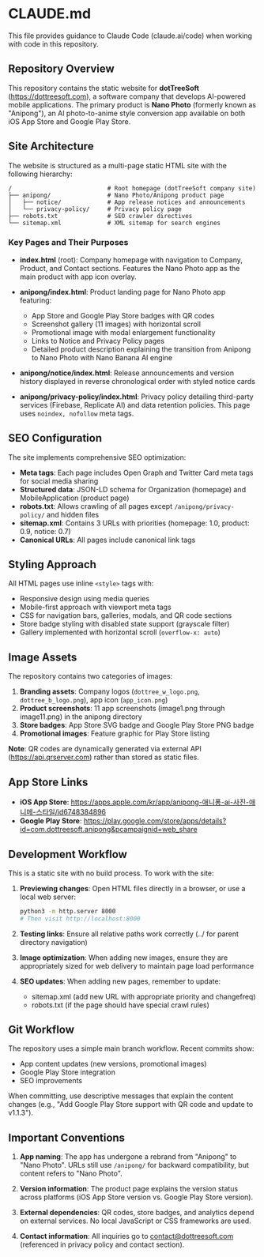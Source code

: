 # CLAUDE.md

This file provides guidance to Claude Code (claude.ai/code) when working with code in this repository.

## Repository Overview

This repository contains the static website for **dotTreeSoft** (https://dottreesoft.com), a software company that develops AI-powered mobile applications. The primary product is **Nano Photo** (formerly known as "Anipong"), an AI photo-to-anime style conversion app available on both iOS App Store and Google Play Store.

## Site Architecture

The website is structured as a multi-page static HTML site with the following hierarchy:

```
/                           # Root homepage (dotTreeSoft company site)
├── anipong/                # Nano Photo/Anipong product page
│   ├── notice/             # App release notices and announcements
│   └── privacy-policy/     # Privacy policy page
├── robots.txt              # SEO crawler directives
└── sitemap.xml             # XML sitemap for search engines
```

### Key Pages and Their Purposes

- **index.html** (root): Company homepage with navigation to Company, Product, and Contact sections. Features the Nano Photo app as the main product with app icon overlay.

- **anipong/index.html**: Product landing page for Nano Photo app featuring:
  - App Store and Google Play Store badges with QR codes
  - Screenshot gallery (11 images) with horizontal scroll
  - Promotional image with modal enlargement functionality
  - Links to Notice and Privacy Policy pages
  - Detailed product description explaining the transition from Anipong to Nano Photo with Nano Banana AI engine

- **anipong/notice/index.html**: Release announcements and version history displayed in reverse chronological order with styled notice cards

- **anipong/privacy-policy/index.html**: Privacy policy detailing third-party services (Firebase, Replicate AI) and data retention policies. This page uses `noindex, nofollow` meta tags.

## SEO Configuration

The site implements comprehensive SEO optimization:

- **Meta tags**: Each page includes Open Graph and Twitter Card meta tags for social media sharing
- **Structured data**: JSON-LD schema for Organization (homepage) and MobileApplication (product page)
- **robots.txt**: Allows crawling of all pages except `/anipong/privacy-policy/` and hidden files
- **sitemap.xml**: Contains 3 URLs with priorities (homepage: 1.0, product: 0.9, notice: 0.7)
- **Canonical URLs**: All pages include canonical link tags

## Styling Approach

All HTML pages use inline `<style>` tags with:
- Responsive design using media queries
- Mobile-first approach with viewport meta tags
- CSS for navigation bars, galleries, modals, and QR code sections
- Store badge styling with disabled state support (grayscale filter)
- Gallery implemented with horizontal scroll (`overflow-x: auto`)

## Image Assets

The repository contains two categories of images:

1. **Branding assets**: Company logos (`dottree_w_logo.png`, `dottree_b_logo.png`), app icon (`app_icon.png`)
2. **Product screenshots**: 11 app screenshots (image1.png through image11.png) in the anipong directory
3. **Store badges**: App Store SVG badge and Google Play Store PNG badge
4. **Promotional images**: Feature graphic for Play Store listing

**Note**: QR codes are dynamically generated via external API (https://api.qrserver.com) rather than stored as static files.

## App Store Links

- **iOS App Store**: https://apps.apple.com/kr/app/anipong-애니퐁-ai-사진-애니메-스타일/id6748384896
- **Google Play Store**: https://play.google.com/store/apps/details?id=com.dottreesoft.anipong&pcampaignid=web_share

## Development Workflow

This is a static site with no build process. To work with the site:

1. **Previewing changes**: Open HTML files directly in a browser, or use a local web server:
   ```bash
   python3 -m http.server 8000
   # Then visit http://localhost:8000
   ```

2. **Testing links**: Ensure all relative paths work correctly (../ for parent directory navigation)

3. **Image optimization**: When adding new images, ensure they are appropriately sized for web delivery to maintain page load performance

4. **SEO updates**: When adding new pages, remember to update:
   - sitemap.xml (add new URL with appropriate priority and changefreq)
   - robots.txt (if the page should have special crawl rules)

## Git Workflow

The repository uses a simple main branch workflow. Recent commits show:
- App content updates (new versions, promotional images)
- Google Play Store integration
- SEO improvements

When committing, use descriptive messages that explain the content changes (e.g., "Add Google Play Store support with QR code and update to v1.1.3").

## Important Conventions

1. **App naming**: The app has undergone a rebrand from "Anipong" to "Nano Photo". URLs still use `/anipong/` for backward compatibility, but content refers to "Nano Photo".

2. **Version information**: The product page explains the version status across platforms (iOS App Store version vs. Google Play Store version).

3. **External dependencies**: QR codes, store badges, and analytics depend on external services. No local JavaScript or CSS frameworks are used.

4. **Contact information**: All inquiries go to contact@dottreesoft.com (referenced in privacy policy and contact section).
